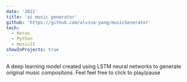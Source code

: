 ```yaml
---
date: '2021'
title: 'ai music generator'
github: 'https://github.com/alvina-yang/musicGenerator'
tech:
  - Keras
  - Python
  - music21
showInProjects: true
---
```


A deep learning model created using LSTM neural networks to generate original music compositons. Feel feel free to click to play/pause
